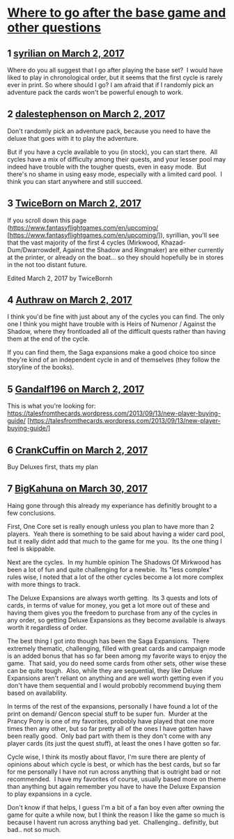 # [Where to go after the base game and other questions](https://community.fantasyflightgames.com/topic/243808-where-to-go-after-the-base-game-and-other-questions/)

## 1 [syrilian on March 2, 2017](https://community.fantasyflightgames.com/topic/243808-where-to-go-after-the-base-game-and-other-questions/?do=findComment&comment=2662599)

Where do you all suggest that I go after playing the base set?  I would have liked to play in chronological order, but it seems that the first cycle is rarely ever in print. So where should I go? I am afraid that if I randomly pick an adventure pack the cards won't be powerful enough to work.

## 2 [dalestephenson on March 2, 2017](https://community.fantasyflightgames.com/topic/243808-where-to-go-after-the-base-game-and-other-questions/?do=findComment&comment=2662623)

Don't randomly pick an adventure pack, because you need to have the deluxe that goes with it to play the adventure.

But if you have a cycle available to you (in stock), you can start there.  All cycles have a mix of difficulty among their quests, and your lesser pool may indeed have trouble with the tougher quests, even in easy mode.  But there's no shame in using easy mode, especially with a limited card pool.  I think you can start anywhere and still succeed.

## 3 [TwiceBorn on March 2, 2017](https://community.fantasyflightgames.com/topic/243808-where-to-go-after-the-base-game-and-other-questions/?do=findComment&comment=2662645)

If you scroll down this page (https://www.fantasyflightgames.com/en/upcoming/ [https://www.fantasyflightgames.com/en/upcoming/]), syrillian, you'll see that the vast majority of the first 4 cycles (Mirkwood, Khazad-Dum/Dwarrowdelf, Against the Shadow and Ringmaker) are either currently at the printer, or already on the boat... so they should hopefully be in stores in the not too distant future.

Edited March 2, 2017 by TwiceBornh

## 4 [Authraw on March 2, 2017](https://community.fantasyflightgames.com/topic/243808-where-to-go-after-the-base-game-and-other-questions/?do=findComment&comment=2662670)

I think you'd be fine with just about any of the cycles you can find. The only one I think you might have trouble with is Heirs of Numenor / Against the Shadow, where they frontloaded all of the difficult quests rather than having them at the end of the cycle.

If you can find them, the Saga expansions make a good choice too since they're kind of an independent cycle in and of themselves (they follow the storyline of the books).

## 5 [Gandalf196 on March 2, 2017](https://community.fantasyflightgames.com/topic/243808-where-to-go-after-the-base-game-and-other-questions/?do=findComment&comment=2662852)

This is what you're looking for:
https://talesfromthecards.wordpress.com/2013/09/13/new-player-buying-guide/ [https://talesfromthecards.wordpress.com/2013/09/13/new-player-buying-guide/]

## 6 [CrankCuffin on March 2, 2017](https://community.fantasyflightgames.com/topic/243808-where-to-go-after-the-base-game-and-other-questions/?do=findComment&comment=2663167)

Buy Deluxes first, thats my plan

## 7 [BigKahuna on March 30, 2017](https://community.fantasyflightgames.com/topic/243808-where-to-go-after-the-base-game-and-other-questions/?do=findComment&comment=2710391)

Haing gone through this already my experiance has definitly brought to a few conclusions.

First, One Core set is really enough unless you plan to have more than 2 players.  Yeah there is something to be said about having a wider card pool, but it really didnt add that much to the game for me you.  Its the one thing I feel is skippable.

Next are the cycles.  In my humble opinion The Shadows Of Mirkwood has been a lot of fun and quite challenging for a newbie.  Its "less complex" rules wise, I noted that a lot of the other cycles become a lot more complex with more things to track.

The Deluxe Expansions are always worth getting.  Its 3 quests and lots of cards, in terms of value for money, you get a lot more out of these and having them gives you the freedom to purchase from any of the cycles in any order, so getting Deluxe Expansions as they become available is always worth it regardless of order.

The best thing I got into though has been the Saga Expansions.  There extremely thematic, challenging, filled with great cards and campaign mode is an added bonus that has so far been among my favorite ways to enjoy the game.  That said, you do need some cards from other sets, other wise these can be quite tough.  Also, while they are sequential, they like Deluxe Expansions aren't reliant on anything and are well worth getting even if you don't have them sequential and I would probobly recommend buying them based on availability.

In terms of the rest of the expansions, personally I have found a lot of the print on demand/ Gencon special stuff to be super fun.  Murder at the Prancy Pony is one of my favorites, probobly have played that one more times then any other, but so far pretty all of the ones I have gotten have been really good.  Only bad part with them is they don't come with any player cards (its just the quest stuff), at least the ones I have gotten so far.

Cycle wise, I think its mostly about flavor, I'm sure there are plenty of opinions about which cycle is best, or which has the best cards, but so far for me personally I have not run across anything that is outright bad or not recommended.  I have my favorites of course, usually based more on theme than anything but again remember you have to have the Deluxe Expansion to play expansions in a cycle.

Don't know if that helps, I guess I'm a bit of a fan boy even after owning the game for quite a while now, but I think the reason I like the game so much is because I havent run across anything bad yet.  Challenging.. definitly, but bad.. not so much.

 

